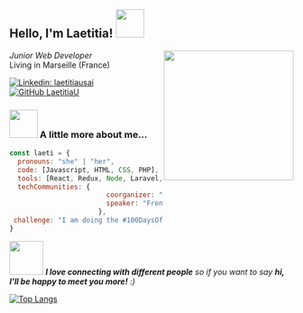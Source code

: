 

<h2> Hello, I'm Laetitia! <img src="https://media.giphy.com/media/mGcNjsfWAjY5AEZNw6/giphy.gif" width="50"></h2>
<img align='right' src="https://media2.giphy.com/media/UkOWwj9DnP5rCb5djM/200w.webp?cid=ecf05e47810yuidc5mge0see8kvj8anfk2tc8t0e8g7cornj&rid=200w.webp" width="230">
<p><em>Junior Web Developer</em></br>
Living in Marseille (France)</br>
</p>

[![Linkedin: laetitiausai](https://img.shields.io/badge/-laetitiausai-blue?style=flat-square&logo=Linkedin&logoColor=white&link=https://www.linkedin.com/in/laetitia-usai/)](https://www.linkedin.com/in/laetitiausai/)
[![GitHub LaetitiaU](https://img.shields.io/github/followers/laetitia?label=follow&style=social)](https://github.com/LaetitiaU)


### <img src="https://media.giphy.com/media/VgCDAzcKvsR6OM0uWg/giphy.gif" width="50"> A little more about me...  

```javascript
const laeti = {
  pronouns: "she" | "her",
  code: [Javascript, HTML, CSS, PHP],
  tools: [React, Redux, Node, Laravel, WordPress],
  techCommunities: {
                        coorganizer: "JSLover",
                        speaker: "Frenchy",
                      },
 challenge: "I am doing the #100DaysOfCode challenge focused on react and scss"
}
```

<img src="https://media.giphy.com/media/LnQjpWaON8nhr21vNW/giphy.gif" width="60"> <em><b>I love connecting with different people</b> so if you want to say <b>hi, I'll be happy to meet you more!</b> :)</em>

[![Top Langs](https://github-readme-stats.vercel.app/api/top-langs/?username=LaetitiaU&layout=compact)](https://github.com/LaetitiaU/github-readme-stats)
